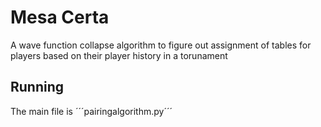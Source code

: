 # Mesa Certa

A wave function collapse algorithm to figure out assignment of tables for players based on their player history in a torunament

## Running

The main file is ´´´pairingalgorithm.py´´´
